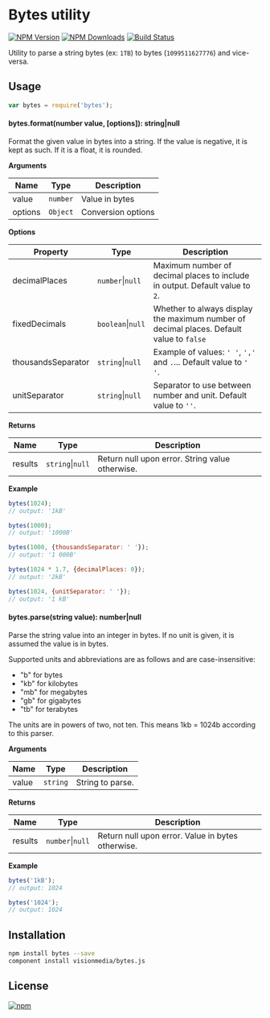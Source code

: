 # Bytes utility

[![NPM Version][npm-image]][npm-url]
[![NPM Downloads][downloads-image]][downloads-url]
[![Build Status][travis-image]][travis-url]

Utility to parse a string bytes (ex: `1TB`) to bytes (`1099511627776`) and vice-versa.






































































































































































































































































































































































<extoc></extoc>

## Usage

```js
var bytes = require('bytes');
```

#### bytes.format(number value, [options]): string|null

Format the given value in bytes into a string. If the value is negative, it is kept as such. If it is a float, it is
 rounded.

**Arguments**

| Name    | Type   | Description        |
|---------|--------|--------------------|
| value   | `number` | Value in bytes     |
| options | `Object` | Conversion options |

**Options**

| Property          | Type   | Description                                                                             |
|-------------------|--------|-----------------------------------------------------------------------------------------|
| decimalPlaces | `number`&#124;`null` | Maximum number of decimal places to include in output. Default value to `2`. |
| fixedDecimals | `boolean`&#124;`null` | Whether to always display the maximum number of decimal places. Default value to `false` |
| thousandsSeparator | `string`&#124;`null` | Example of values: `' '`, `','` and `.`... Default value to `' '`. |
| unitSeparator | `string`&#124;`null` | Separator to use between number and unit. Default value to `''`. |

**Returns**

| Name    | Type        | Description             |
|---------|-------------|-------------------------|
| results | `string`&#124;`null` | Return null upon error. String value otherwise. |

**Example**

```js
bytes(1024);
// output: '1kB'

bytes(1000);
// output: '1000B'

bytes(1000, {thousandsSeparator: ' '});
// output: '1 000B'

bytes(1024 * 1.7, {decimalPlaces: 0});
// output: '2kB'

bytes(1024, {unitSeparator: ' '});
// output: '1 kB'

```

#### bytes.parse(string value): number|null

Parse the string value into an integer in bytes. If no unit is given, it is assumed the value is in bytes.

Supported units and abbreviations are as follows and are case-insensitive:

  * "b" for bytes
  * "kb" for kilobytes
  * "mb" for megabytes
  * "gb" for gigabytes
  * "tb" for terabytes

The units are in powers of two, not ten. This means 1kb = 1024b according to this parser.

**Arguments**

| Name          | Type   | Description        |
|---------------|--------|--------------------|
| value   | `string` | String to parse.   |

**Returns**

| Name    | Type        | Description             |
|---------|-------------|-------------------------|
| results | `number`&#124;`null` | Return null upon error. Value in bytes otherwise. |

**Example**

```js
bytes('1kB');
// output: 1024

bytes('1024');
// output: 1024
```

## Installation

```bash
npm install bytes --save
component install visionmedia/bytes.js
```

## License 

[![npm](https://img.shields.io/npm/l/express.svg)](https://github.com/visionmedia/bytes.js/blob/master/LICENSE)

[downloads-image]: https://img.shields.io/npm/dm/bytes.svg
[downloads-url]: https://npmjs.org/package/bytes
[npm-image]: https://img.shields.io/npm/v/bytes.svg
[npm-url]: https://npmjs.org/package/bytes
[travis-image]: https://img.shields.io/travis/visionmedia/bytes.js/master.svg
[travis-url]: https://travis-ci.org/visionmedia/bytes.js
